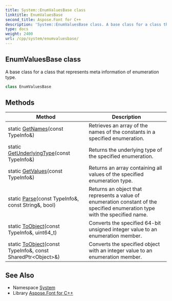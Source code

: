 ```yaml
---
title: System::EnumValuesBase class
linktitle: EnumValuesBase
second_title: Aspose.Font for C++
description: 'System::EnumValuesBase class. A base class for a class that represents meta information of enumeration type in C++.'
type: docs
weight: 2400
url: /cpp/system/enumvaluesbase/
---
```

## EnumValuesBase class


A base class for a class that represents meta information of enumeration type.

```cpp
class EnumValuesBase
```

## Methods

| Method | Description |
| --- | --- |
| static [GetNames](./getnames/)(const TypeInfo\&) | Retrieves an array of the names of the constants in a specified enumeration. |
| static [GetUnderlyingType](./getunderlyingtype/)(const TypeInfo\&) | Returns the underlying type of the specified enumeration. |
| static [GetValues](./getvalues/)(const TypeInfo\&) | Returns an array containing all values of the specified enumeration type. |
| static [Parse](./parse/)(const TypeInfo\&, const String\&, bool) | Returns an object that represents a value of enumeration constant of the specified enumeration type with the specified name. |
| static [ToObject](./toobject/)(const TypeInfo\&, uint64_t) | Converts the specified 64-bit unsigned integer value to an enumeration member. |
| static [ToObject](./toobject/)(const TypeInfo\&, const SharedPtr\<Object\>\&) | Converts the specified object with an integer value to an enumeration member. |
## See Also

* Namespace [System](../)
* Library [Aspose.Font for C++](../../)
